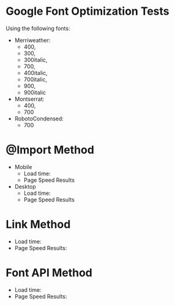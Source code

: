 Google Font Optimization Tests
==============================

Using the following fonts:

- Merriweather:
  - 400,
  - 300,
  - 300italic,
  - 700,
  - 400italic,
  - 700italic,
  - 900,
  - 900italic
- Montserrat:
  - 400,
  - 700
- RobotoCondensed:
  - 700

# @Import Method
  - Mobile
    - Load time:
    - Page Speed Results
  - Desktop
    - Load time:
    - Page Speed Results

# Link Method
  - Load time:
  - Page Speed Results:

# Font API Method
  - Load time:
  - Page Speed Results:
